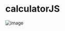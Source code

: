 # calculatorJS


![image](https://user-images.githubusercontent.com/88167353/211430495-3323a5c1-bf4f-4107-ad28-69e3cd071943.png)
